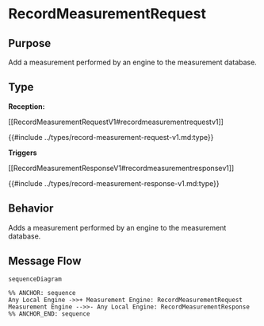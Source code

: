 <div class="message">

# RecordMeasurementRequest

## Purpose

<!-- ANCHOR: purpose -->
Add a measurement performed by an engine to the measurement database.
<!-- ANCHOR_END: purpose -->

## Type

<!-- ANCHOR: type -->
**Reception:**

[[RecordMeasurementRequestV1#recordmeasurementrequestv1]]

{{#include ../types/record-measurement-request-v1.md:type}}

**Triggers**

[[RecordMeasurementResponseV1#recordmeasurementresponsev1]]

{{#include ../types/record-measurement-response-v1.md:type}}

<!-- ANCHOR_END: type -->

## Behavior

<!-- ANCHOR: behavior -->
Adds a measurement performed by an engine to the measurement database.
<!-- ANCHOR_END: behavior -->


## Message Flow

<!-- ANCHOR: messages -->
```mermaid
sequenceDiagram

%% ANCHOR: sequence
Any Local Engine ->>+ Measurement Engine: RecordMeasurementRequest
Measurement Engine -->>- Any Local Engine: RecordMeasurementResponse
%% ANCHOR_END: sequence
```

<!-- ANCHOR_END: messages -->

</div>